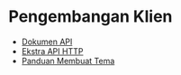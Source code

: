 # Pengembangan Klien

- [Dokumen API](/api)
- [Ekstra API HTTP](http_api_extras.md)
- [Panduan Membuat Tema](theming.md)
